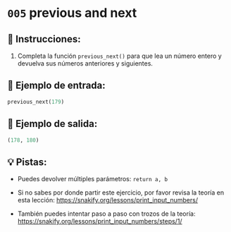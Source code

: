 # `005` previous and next

## 📝 Instrucciones:

1. Completa la función `previous_next()` para que lea un número entero y devuelva sus números anteriores y siguientes. 

## 📎 Ejemplo de entrada:

```py
previous_next(179)
```

## 📎 Ejemplo de salida:

```py
(178, 180)
```

## 💡 Pistas:

+ Puedes devolver múltiples parámetros: `return a, b`

+ Si no sabes por donde partir este ejercicio, por favor revisa la teoría en esta lección: https://snakify.org/lessons/print_input_numbers/

+ También puedes intentar paso a paso con trozos de la teoría: https://snakify.org/lessons/print_input_numbers/steps/1/
